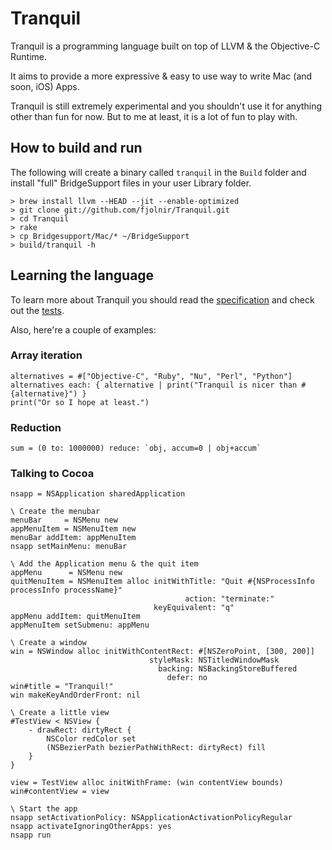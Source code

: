 # Tranquil

Tranquil is a programming language built on top of LLVM & the Objective-C Runtime.

It aims to provide a more expressive & easy to use way to write Mac (and soon, iOS) Apps.

Tranquil is still extremely experimental and you shouldn't use it for anything other than fun for now. But to me at least, it is a lot of fun to play with.

## How to build and run

The following will create a binary called `tranquil` in the `Build` folder and install "full" BridgeSupport files in your user Library folder.

	> brew install llvm --HEAD --jit --enable-optimized
	> git clone git://github.com/fjolnir/Tranquil.git
	> cd Tranquil
	> rake
	> cp Bridgesupport/Mac/* ~/BridgeSupport
	> build/tranquil -h

## Learning the language

To learn more about Tranquil you should read the [specification](https://github.com/fjolnir/Tranquil/blob/master/Docs/Tranquil%20Spec.md) and check out the [tests](https://github.com/fjolnir/Tranquil/blob/master/Tests).

Also, here're a couple of examples:

### Array iteration
	alternatives = #["Objective-C", "Ruby", "Nu", "Perl", "Python"]
	alternatives each: { alternative | print("Tranquil is nicer than #{alternative}") }
	print("Or so I hope at least.")

### Reduction

	sum = (0 to: 1000000) reduce: `obj, accum=0 | obj+accum`
	
### Talking to Cocoa

	nsapp = NSApplication sharedApplication

	\ Create the menubar
	menuBar     = NSMenu new
	appMenuItem = NSMenuItem new
	menuBar addItem: appMenuItem
	nsapp setMainMenu: menuBar
	
	\ Add the Application menu & the quit item
	appMenu      = NSMenu new
	quitMenuItem = NSMenuItem alloc initWithTitle: "Quit #{NSProcessInfo processInfo processName}"
	                                       action: "terminate:"
	                                keyEquivalent: "q"
	appMenu addItem: quitMenuItem
	appMenuItem setSubmenu: appMenu
	
	\ Create a window
	win = NSWindow alloc initWithContentRect: #[NSZeroPoint, [300, 200]]
	                               styleMask: NSTitledWindowMask
	                                 backing: NSBackingStoreBuffered
	                                   defer: no
	win#title = "Tranquil!"
	win makeKeyAndOrderFront: nil
	
	\ Create a little view
	#TestView < NSView {
	    - drawRect: dirtyRect {
	        NSColor redColor set
	        (NSBezierPath bezierPathWithRect: dirtyRect) fill
	    }
	}
	
	view = TestView alloc initWithFrame: (win contentView bounds)
	win#contentView = view
	
	\ Start the app
	nsapp setActivationPolicy: NSApplicationActivationPolicyRegular
	nsapp activateIgnoringOtherApps: yes
	nsapp run
